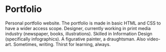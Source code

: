 # Portfolio
Personal portfolio website. The portfolio is made in basic HTML and CSS to have a wider access scope. Designer, currently working in print media industry (newspaper, books, illustrations). Skilled in Information Design (specifically infographics). A figurative painter, a draughtsman. Also video-art. Sometimes, writing. Thirst for learning, always. 
